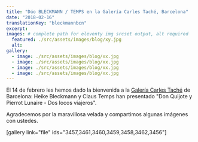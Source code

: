 ```yaml
---
title: "Dúo BLECKMANN / TEMPS en la Galería Carles Taché, Barcelona"
date: "2018-02-16"
translationKey: "bleckmannbcn"
excerpt:
images: # complete path for eleventy img srcset output, alt required
  featured: ./src/assets/images/blog/xy.jpg
  alt:
gallery:
  - image: ./src/assets/images/blog/xx.jpg
  - image: ./src/assets/images/blog/xx.jpg
  - image: ./src/assets/images/blog/xx.jpg
  - image: ./src/assets/images/blog/xx.jpg
---
```


El 14 de febrero les hemos dado la bienvenida a la [Galería Carles Taché](https://www.carlestache.com/web/es/exposicion-actual.php) de Barcelona: Heike Bleckmann y Claus Temps han presentado "Don Quijote y Pierrot Lunaire - Dos locos viajeros".

Agradecemos por la maravillosa velada y compartimos algunas imágenes con ustedes.

\[gallery link="file" ids="3457,3461,3460,3459,3458,3462,3456"\]
